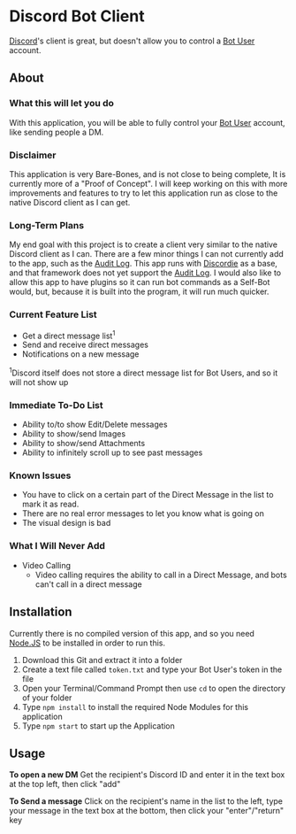 # Discord Bot Client

[Discord]'s client is great, but doesn't allow you to control a [Bot User] account.

## About

### What this will let you do

With this application, you will be able to fully control your [Bot User] account, like sending people a DM.

### Disclaimer

This application is very Bare-Bones, and is not close to being complete, It is currently more of a "Proof of Concept".  I will keep working on this with more improvements and features to try to let this application run as close to the native Discord client as I can get.

### Long-Term Plans

My end goal with this project is to create a client very similar to the native Discord client as I can.  There are a few minor things I can not currently add to the app, such as the [Audit Log].  This app runs with [Discordie] as a base, and that framework does not yet support the [Audit Log].  I would also like to allow this app to have plugins so it can run bot commands as a Self-Bot would, but, because it is built into the program, it will run much quicker.

### Current Feature List

* Get a direct message list<sup>1</sup>
* Send and receive direct messages
* Notifications on a new message

<sup>1</sup>Discord itself does not store a direct message list for Bot Users, and so it will not show up

### Immediate To-Do List

* Ability to/to show Edit/Delete messages
* Ability to show/send Images
* Ability to show/send Attachments
* Ability to infinitely scroll up to see past messages

### Known Issues

* You have to click on a certain part of the Direct Message in the list to mark it as read.
* There are no real error messages to let you know what is going on
* The visual design is bad

### What I Will Never Add

* Video Calling
  * Video calling requires the ability to call in a Direct Message, and bots can't call in a direct message

## Installation

Currently there is no compiled version of this app, and so you need [Node.JS] to be installed in order to run this.

1. Download this Git and extract it into a folder
2. Create a text file called `token.txt` and type your Bot User's token in the file
3. Open your Terminal/Command Prompt then use `cd` to open the directory of your folder
4. Type `npm install` to install the required Node Modules for this application
5. Type `npm start` to start up the Application

## Usage

**To open a new DM**
Get the recipient's Discord ID and enter it in the text box at the top left, then click "add"

**To Send a message**
Click on the recipient's name in the list to the left, type your message in the text box at the bottom, then click your "enter"/"return" key

[Discord]: https://discordapp.com
[Bot User]: https://discordapp.com/developers/docs/topics/oauth2#bot-vs-user-accounts
[Audit Log]: https://blog.discordapp.com/5-3-17-change-log-a9239d5321dd
[Discordie]: https://qeled.github.io/discordie/
[Node.JS]: https://nodejs.org/en/